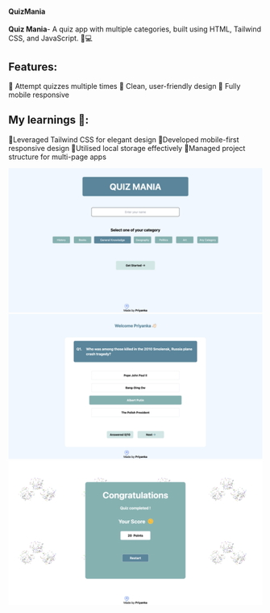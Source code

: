 #### QuizMania

**Quiz Mania**- A quiz app with multiple categories, built using HTML, Tailwind CSS, and JavaScript. 📱💻

## Features:
 🔹 Attempt quizzes multiple times
 🔹 Clean, user-friendly design 
 🔹 Fully mobile responsive

## My learnings 🚀:
🔹Leveraged Tailwind CSS for elegant design
🔹Developed mobile-first responsive design
🔹Utilised local storage effectively
🔹Managed project structure for multi-page apps

![Home Page Screenshot](QuizPage.png)
![Quiz Page Screenshot](HomePage.png)
![Point Page Screenshot](PointPage.png)

